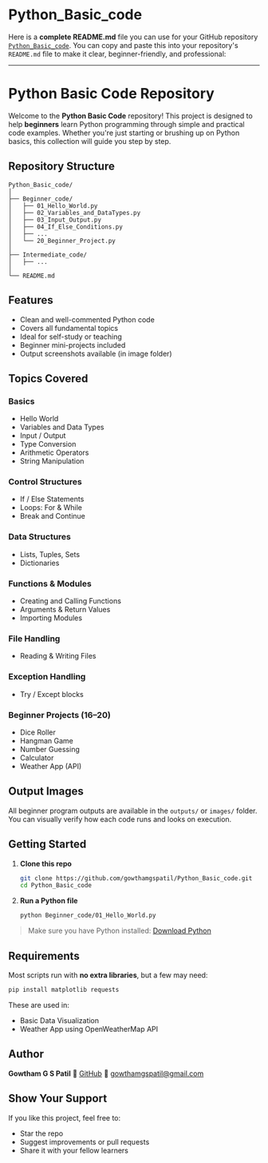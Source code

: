 # Python_Basic_code

Here is a **complete README.md** file you can use for your GitHub repository [`Python_Basic_code`](https://github.com/gowthamgspatil/Python_Basic_code). You can copy and paste this into your repository's `README.md` file to make it clear, beginner-friendly, and professional:

---

#  Python Basic Code Repository

Welcome to the **Python Basic Code** repository!
This project is designed to help **beginners** learn Python programming through simple and practical code examples. Whether you're just starting or brushing up on Python basics, this collection will guide you step by step.

##  Repository Structure

```
Python_Basic_code/
│
├── Beginner_code/
│   ├── 01_Hello_World.py
│   ├── 02_Variables_and_DataTypes.py
│   ├── 03_Input_Output.py
│   ├── 04_If_Else_Conditions.py
│   ├── ...
│   └── 20_Beginner_Project.py
│
├── Intermediate_code/
│   ├── ...
│
└── README.md
```

##  Features

*  Clean and well-commented Python code
*  Covers all fundamental topics
*  Ideal for self-study or teaching
*  Beginner mini-projects included
*  Output screenshots available (in image folder)

##  Topics Covered

###  Basics

* Hello World
* Variables and Data Types
* Input / Output
* Type Conversion
* Arithmetic Operators
* String Manipulation

###  Control Structures

* If / Else Statements
* Loops: For & While
* Break and Continue

###  Data Structures

* Lists, Tuples, Sets
* Dictionaries

###  Functions & Modules

* Creating and Calling Functions
* Arguments & Return Values
* Importing Modules

###  File Handling

* Reading & Writing Files

###  Exception Handling

* Try / Except blocks

###  Beginner Projects (16–20)

* Dice Roller
* Hangman Game
* Number Guessing
* Calculator
* Weather App (API)

##  Output Images

All beginner program outputs are available in the `outputs/` or `images/` folder. You can visually verify how each code runs and looks on execution.

##  Getting Started

1. **Clone this repo**

   ```bash
   git clone https://github.com/gowthamgspatil/Python_Basic_code.git
   cd Python_Basic_code
   ```

2. **Run a Python file**

   ```bash
   python Beginner_code/01_Hello_World.py
   ```

> Make sure you have Python installed: [Download Python](https://www.python.org/downloads/)

##  Requirements

Most scripts run with **no extra libraries**, but a few may need:

```bash
pip install matplotlib requests
```

These are used in:

* Basic Data Visualization
* Weather App using OpenWeatherMap API

##  Author

**Gowtham G S Patil**
🔗 [GitHub](https://github.com/gowthamgspatil)
📧 [gowthamgspatil@gmail.com](mailto:gowthamgspatil@gmail.com)

##  Show Your Support

If you like this project, feel free to:

*  Star the repo
*  Suggest improvements or pull requests
*  Share it with your fellow learners


